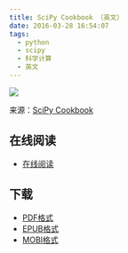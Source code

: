 ```yaml
---
title: SciPy Cookbook （英文）
date: 2016-03-28 16:54:07
tags:
  - python
  - scipy
  - 科学计算
  - 英文
---
```


![](https://ek8whxe.cloudimg.io/s/width/226/https://www.gitbook.com/cover/book/wizardforcel/scipy-cookbook-en.jpg?build=1439249362341&v=12.0.2)

来源：[SciPy Cookbook](http://scipy-cookbook.readthedocs.org/index.html)

<!--more-->

## 在线阅读 ##

+ [在线阅读](https://www.gitbook.com/book/wizardforcel/scipy-cookbook-en/details)

## 下载 ##

+ [PDF格式](https://www.gitbook.com/download/pdf/book/wizardforcel/scipy-cookbook-en)
+ [EPUB格式](https://www.gitbook.com/download/epub/book/wizardforcel/scipy-cookbook-en)
+ [MOBI格式](https://www.gitbook.com/download/mobi/book/wizardforcel/scipy-cookbook-en)

